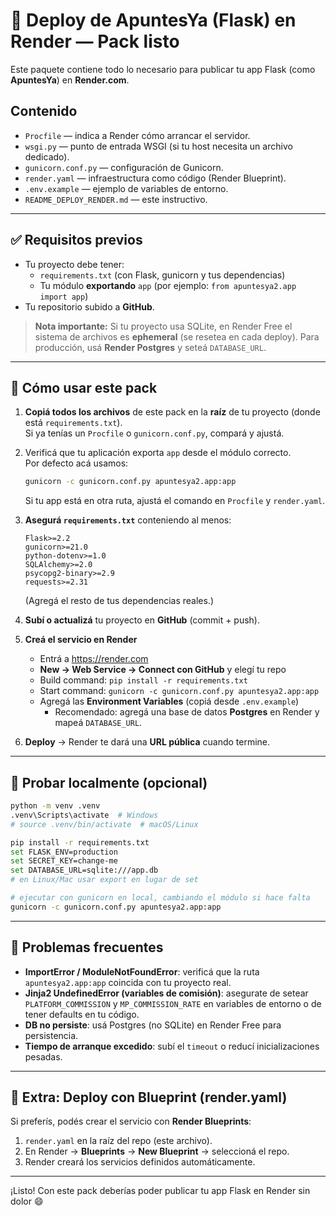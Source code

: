 # 🚀 Deploy de ApuntesYa (Flask) en Render — Pack listo

Este paquete contiene todo lo necesario para publicar tu app Flask (como **ApuntesYa**) en **Render.com**.

## Contenido
- `Procfile` — indica a Render cómo arrancar el servidor.
- `wsgi.py` — punto de entrada WSGI (si tu host necesita un archivo dedicado).
- `gunicorn.conf.py` — configuración de Gunicorn.
- `render.yaml` — infraestructura como código (Render Blueprint).
- `.env.example` — ejemplo de variables de entorno.
- `README_DEPLOY_RENDER.md` — este instructivo.

---

## ✅ Requisitos previos
- Tu proyecto debe tener:
  - `requirements.txt` (con Flask, gunicorn y tus dependencias)
  - Tu módulo **exportando** `app` (por ejemplo: `from apuntesya2.app import app`)
- Tu repositorio subido a **GitHub**.

> **Nota importante:** Si tu proyecto usa SQLite, en Render Free el sistema de archivos es **ephemeral** (se resetea en cada deploy). Para producción, usá **Render Postgres** y seteá `DATABASE_URL`.

---

## 🧩 Cómo usar este pack
1) **Copiá todos los archivos** de este pack en la **raíz** de tu proyecto (donde está `requirements.txt`).  
   Si ya tenías un `Procfile` o `gunicorn.conf.py`, compará y ajustá.

2) Verificá que tu aplicación exporta `app` desde el módulo correcto.  
   Por defecto acá usamos:
   ```bash
   gunicorn -c gunicorn.conf.py apuntesya2.app:app
   ```
   Si tu app está en otra ruta, ajustá el comando en `Procfile` y `render.yaml`.

3) **Asegurá `requirements.txt`** conteniendo al menos:
   ```
   Flask>=2.2
   gunicorn>=21.0
   python-dotenv>=1.0
   SQLAlchemy>=2.0
   psycopg2-binary>=2.9
   requests>=2.31
   ```
   (Agregá el resto de tus dependencias reales.)

4) **Subí o actualizá** tu proyecto en **GitHub** (commit + push).

5) **Creá el servicio en Render**  
   - Entrá a https://render.com  
   - **New → Web Service → Connect con GitHub** y elegí tu repo  
   - Build command: `pip install -r requirements.txt`  
   - Start command: `gunicorn -c gunicorn.conf.py apuntesya2.app:app`
   - Agregá las **Environment Variables** (copiá desde `.env.example`)  
     - Recomendado: agregá una base de datos **Postgres** en Render y mapeá `DATABASE_URL`.

6) **Deploy** → Render te dará una **URL pública** cuando termine.

---

## 🧪 Probar localmente (opcional)
```bash
python -m venv .venv
.venv\Scripts\activate  # Windows
# source .venv/bin/activate  # macOS/Linux

pip install -r requirements.txt
set FLASK_ENV=production
set SECRET_KEY=change-me
set DATABASE_URL=sqlite:///app.db
# en Linux/Mac usar export en lugar de set

# ejecutar con gunicorn en local, cambiando el módulo si hace falta
gunicorn -c gunicorn.conf.py apuntesya2.app:app
```

---

## 🔧 Problemas frecuentes
- **ImportError / ModuleNotFoundError**: verificá que la ruta `apuntesya2.app:app` coincida con tu proyecto real.
- **Jinja2 UndefinedError (variables de comisión)**: asegurate de setear `PLATFORM_COMMISSION` y `MP_COMMISSION_RATE` en variables de entorno o de tener defaults en tu código.
- **DB no persiste**: usá Postgres (no SQLite) en Render Free para persistencia.
- **Tiempo de arranque excedido**: subí el `timeout` o reducí inicializaciones pesadas.

---

## 📌 Extra: Deploy con Blueprint (render.yaml)
Si preferís, podés crear el servicio con **Render Blueprints**:
1. `render.yaml` en la raíz del repo (este archivo).
2. En Render → **Blueprints** → **New Blueprint** → seleccioná el repo.
3. Render creará los servicios definidos automáticamente.

---

¡Listo! Con este pack deberías poder publicar tu app Flask en Render sin dolor 😄
